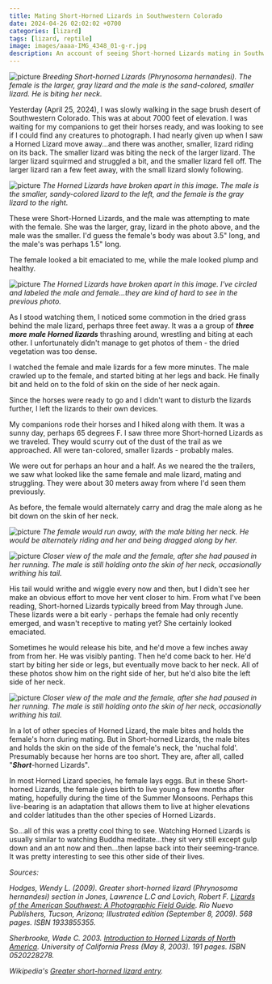 ```yaml
---
title: Mating Short-Horned Lizards in Southwestern Colorado
date: 2024-04-26 02:02:02 +0700
categories: [lizard]
tags: [lizard, reptile]
image: images/aaaa-IMG_4348_01-g-r.jpg
description: An account of seeing Short-horned Lizards mating in Southwestern Colorado.
---
```


![picture](images/aaaa-IMG_4301_01-g-r.jpg)
*Breeding Short-horned Lizards (_Phrynosoma hernandesi_). The female is the larger, gray lizard and the male is the sand-colored, smaller lizard. He is biting her neck.*

Yesterday (April 25, 2024), I was slowly walking in the sage brush desert of Southwestern Colorado. This was at about 7000 feet of elevation. I was waiting for my companions to get their horses ready, and was looking to see if I could find any creatures to photograph. I had nearly given up when I saw a Horned Lizard move away...and there was another, smaller, lizard riding on its back. The smaller lizard was biting the neck of the larger lizard. The larger lizard squirmed and struggled a bit, and the smaller lizard fell off. The larger lizard ran a few feet away, with the small lizard slowly following.

![picture](images/aaaa-IMG_4308-g-r.jpg)
*The Horned Lizards have broken apart in this image. The male is the smaller, sandy-colored lizard to the left, and the female is the gray lizard to the right.*

These were Short-Horned Lizards, and the male was attempting to mate with the female. She was the larger, gray, lizard in the photo above, and the male was the smaller. I'd guess the female's body was about 3.5" long, and the male's was perhaps 1.5" long.

The female looked a bit emaciated to me, while the male looked plump and healthy.

![picture](images/aaaa-IMG_4308-g-r-arrow.jpg)
*The Horned Lizards have broken apart in this image. I've circled and labeled the male and female...they are kind of hard to see in the previous photo.*

As I stood watching them, I noticed some commotion in the dried grass behind the male lizard, perhaps three feet away. It was a a group of **_three more_** **_male Horned lizards_** thrashing around, wrestling and biting at each other. I unfortunately didn't manage to get photos of them - the dried vegetation was too dense.

I watched the female and male lizards for a few more minutes. The male crawled up to the female, and started biting at her legs and back. He finally bit and held on to the fold of skin on the side of her neck again.

Since the horses were ready to go and I didn't want to disturb the lizards further, I left the lizards to their own devices.

My companions rode their horses and I hiked along with them. It was a sunny day, perhaps 65 degrees F. I saw three more Short-horned Lizards as we traveled. They would scurry out of the dust of the trail as we approached. All were tan-colored, smaller lizards - probably males.

We were out for perhaps an hour and a half. As we neared the the trailers, we saw what looked like the same female and male lizard, mating and struggling. They were about 30 meters away from where I'd seen them previously.

As before, the female would alternately carry and drag the male along as he bit down on the skin of her neck.

![picture](images/aaaa-IMG_4347_01-g-r.jpg)
*The female would run away, with the male biting her neck. He would be alternately riding and her and being dragged along by her.*

![picture](images/aaaa-IMG_4348_01-g-r.jpg)
*Closer view of the male and the female, after she had paused in her running. The male is still holding onto the skin of her neck, occasionally writhing his tail.*

His tail would writhe and wiggle every now and then, but I didn't see her make an obvious effort to move her vent closer to him. From what I've been reading, Short-horned Lizards typically breed from May through June. These lizards were a bit early - perhaps the female had only recently emerged, and wasn't receptive to mating yet? She certainly looked emaciated.

Sometimes he would release his bite, and he'd move a few inches away from from her. He was visibly panting. Then he'd come back to her. He'd start by biting her side or legs, but eventually move back to her neck. All of these photos show him on the right side of her, but he'd also bite the left side of her neck.

![picture](images/aaaa-IMG_4349_01-g-r.jpg)
*Closer view of the male and the female, after she had paused in her running. The male is still holding onto the skin of her neck, occasionally writhing his tail.*

In a lot of other species of Horned Lizard, the male bites and holds the female's horn during mating. But in Short-horned Lizards, the male bites and holds the skin on the side of the female's neck, the 'nuchal fold'. Presumably because her horns are too short. They are, after all, called "**_Short_**\-horned Lizards".

In most Horned Lizard species, he female lays eggs. But in these Short-horned Lizards, the female gives birth to live young a few months after mating, hopefully during the time of the Summer Monsoons. Perhaps this live-bearing is an adaptation that allows them to live at higher elevations and colder latitudes than the other species of Horned Lizards.

So...all of this was a pretty cool thing to see. Watching Horned Lizards is usually similar to watching Buddha meditate...they sit very still except gulp down and an ant now and then...then lapse back into their seeming-trance. It was pretty interesting to see this other side of their lives.

_Sources:_

_Hodges, Wendy L. (2009). Greater short-horned lizard (Phrynosoma hernandesi) section in Jones, Lawrence L.C and Lovich, Robert F. [Lizards of the American Southwest: A Photographic Field Guide](https://www.amazon.com/Lizards-American-Southwest-Photographic-Field/dp/1933855355/). Rio Nuevo Publishers, Tucson, Arizona; Illustrated edition (September 8, 2009). 568 pages. ISBN 1933855355._

_Sherbrooke, Wade C. 2003. [Introduction to Horned Lizards of North America](https://www.amazon.com/Introduction-Horned-Lizards-North-America/dp/0520228278/). University of California Press (May 8, 2003). 191 pages. ISBN 0520228278._

_Wikipedia's [Greater short-horned lizard entry](https://en.wikipedia.org/wiki/Greater_short-horned_lizard)._
